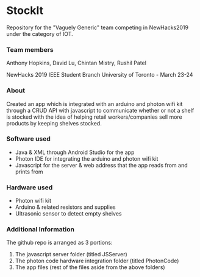 # StockIt

Repository for the "Vaguely Generic" team competing in NewHacks2019 under the category of IOT.

### Team members

Anthony Hopkins, David Lu, Chintan Mistry, Rushil Patel

NewHacks 2019 IEEE Student Branch University of Toronto - March 23-24 

### About

Created an app which is integrated with an arduino and photon wifi kit through a CRUD API with javascript to communicate whether or not a shelf is stocked
with the idea of helping retail workers/companies sell more products by keeping shelves stocked. 

### Software used

* Java & XML through Android Studio for the app
* Photon IDE for integrating the arduino and photon wifi kit
* Javascript for the server & web address that the app reads from and prints from
               
### Hardware used
* Photon wifi kit
* Arduino & related resistors and supplies
* Ultrasonic sensor to detect empty shelves

### Additional Information
The github repo is arranged as 3 portions:
1. The javascript server folder (titled JSServer)
1. The photon code hardware integration folder (titled PhotonCode)
1. The app files (rest of the files aside from the above folders)
